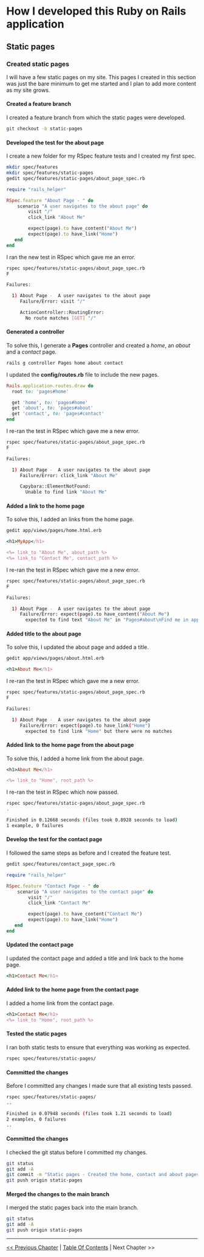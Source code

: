 # How I developed this Ruby on Rails application #


## Static pages ##


### Created static pages ###
I will have a few static pages on my site. This pages I created in this section was just the bare minimum to get me started and I plan to add more content as my site grows.


#### Created a feature branch ####
I created a feature branch from which the static pages were developed.
```bash
git checkout -b static-pages
```


#### Developed the test for the about page ####
I create a new folder for my RSpec feature tests and I created my first spec.
```bash
mkdir spec/features
mkdir spec/features/static-pages
gedit spec/features/static-pages/about_page_spec.rb
```

```ruby
require "rails_helper"

RSpec.feature "About Page - " do
    scenario "A user navigates to the about page" do
        visit "/"
        click_link "About Me"

        expect(page).to have_content("About Me")
        expect(page).to have_link("Home")
   end
end
```

I ran the new test in RSpec which gave me an error.
```bash
rspec spec/features/static-pages/about_page_spec.rb
F

Failures:

  1) About Page -  A user navigates to the about page
     Failure/Error: visit "/"

     ActionController::RoutingError:
       No route matches [GET] "/"
```


#### Generated a controller ####
To solve this, I generate a __Pages__ controller and created a *home*, an *about* and a *contact* page.
```bash
rails g controller Pages home about contact
```

I updated the __config/routes.rb__ file to include the new pages.
```ruby
Rails.application.routes.draw do
  root to: 'pages#home'

  get 'home', to: 'pages#home'
  get 'about', to: 'pages#about'
  get 'contact', to: 'pages#contact'
end
```

I re-ran the test in RSpec which gave me a new error.
```bash
rspec spec/features/static-pages/about_page_spec.rb
F

Failures:

  1) About Page -  A user navigates to the about page
     Failure/Error: click_link "About Me"

     Capybara::ElementNotFound:
       Unable to find link "About Me"
```


#### Added a link to the home page ####
To solve this, I added an links from the home page.
```bash
gedit app/views/pages/home.html.erb
```

```ruby
<h1>MyApp</h1>

<%= link_to "About Me", about_path %>
<%= link_to "Contact Me", contact_path %>
```

I re-ran the test in RSpec which gave me a new error.
```bash
rspec spec/features/static-pages/about_page_spec.rb
F

Failures:

  1) About Page -  A user navigates to the about page
     Failure/Error: expect(page).to have_content("About Me")
       expected to find text "About Me" in "Pages#about\nFind me in app/views/pages/about.html.erb"
```


#### Added title to the about page ####
To solve this, I updated the about page and added a title.
```bash
gedit app/views/pages/about.html.erb
```

```ruby
<h1>About Me</h1>
```

I re-ran the test in RSpec which gave me a new error.
```bash
rspec spec/features/static-pages/about_page_spec.rb
F

Failures:

  1) About Page -  A user navigates to the about page
     Failure/Error: expect(page).to have_link("Home")
       expected to find link "Home" but there were no matches
```


#### Added link to the home page from the about page ####
To solve this, I added a home link from the about page.
```ruby
<h1>About Me</h1>

<%= link_to "Home", root_path %>
```

I re-ran the test in RSpec which now passed.
```bash
rspec spec/features/static-pages/about_page_spec.rb
.

Finished in 0.12668 seconds (files took 0.8928 seconds to load)
1 example, 0 failures
```


#### Develop the test for the contact page ####
I followed the same steps as before and I created the feature test.
```bash
gedit spec/features/contact_page_spec.rb
```

```ruby
require "rails_helper"

RSpec.feature "Contact Page - " do
    scenario "A user navigates to the contact page" do
        visit "/"
        click_link "Contact Me"

        expect(page).to have_content("Contact Me")
        expect(page).to have_link("Home")
   end
end
```


#### Updated the contact page ####
I updated the contact page and added a title and link back to the home page.
```ruby
<h1>Contact Me</h1>
```


#### Added link to the home page from the contact page ####
I added a home link from the contact  page.
```ruby
<h1>Contact Me</h1>
<%= link_to "Home", root_path %>
```


#### Tested the static pages ####
I ran both static tests to ensure that everything was working as expected.
```bash
rspec spec/features/static-pages/
```


#### Committed the changes ####
Before I committed any changes I made sure that all existing tests passed.
```bash
rspec spec/features/static-pages/
..

Finished in 0.07948 seconds (files took 1.21 seconds to load)
2 examples, 0 failures
..

```


#### Committed the changes ####
I checked the git status before I committed my changes.
```bash
git status
git add -A
git commit -m "Static pages - Created the home, contact and about pages"
git push origin static-pages
```


#### Merged the changes to the main branch ####
I merged the static pages back into the main branch.
```bash
git status
git add -A
git push origin static-pages
```


----------
[<< Previous Chapter](../section_2_static_pages/2_0_static_pages_toc.md) | [Table Of Contents](../how_i_developed_this_rails_application.md) | Next Chapter >>